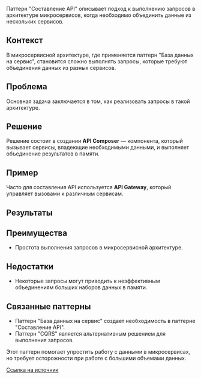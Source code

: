 Паттерн "Составление API" описывает подход к выполнению запросов в архитектуре микросервисов, когда необходимо объединить данные из нескольких сервисов.

## Контекст

В микросервисной архитектуре, где применяется паттерн "База данных на сервис", становится сложно выполнять запросы, которые требуют объединения данных из разных сервисов.

## Проблема

Основная задача заключается в том, как реализовать запросы в такой архитектуре.

## Решение

Решение состоит в создании **API Composer** — компонента, который вызывает сервисы, владеющие необходимыми данными, и выполняет объединение результатов в памяти.

## Пример

Часто для составления API используется **API Gateway**, который управляет вызовами к различным сервисам.

## Результаты

## Преимущества

- Простота выполнения запросов в микросервисной архитектуре.

## Недостатки

- Некоторые запросы могут приводить к неэффективным объединениям больших наборов данных в памяти.

## Связанные паттерны

- Паттерн "База данных на сервис" создает необходимость в паттерне "Составление API".
- Паттерн "CQRS" является альтернативным решением для выполнения запросов.

Этот паттерн помогает упростить работу с данными в микросервисах, но требует осторожности при работе с большими объемами данных.

[Ссылка на источник](https://microservices.io/patterns/data/api-composition.html)